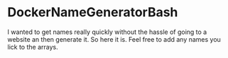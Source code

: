 # DockerNameGeneratorBash
I wanted to get names really quickly without the hassle of going to a website an then generate it. So here it is.
Feel free to add any names you lick to the arrays.
